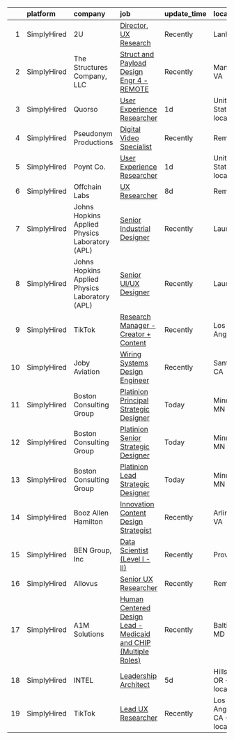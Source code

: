 

|    | platform    | company                                        | job                                                                                                                                                                           | update_time   | location                     |
|---:|:------------|:-----------------------------------------------|:------------------------------------------------------------------------------------------------------------------------------------------------------------------------------|:--------------|:-----------------------------|
|  1 | SimplyHired | 2U                                             | [Director, UX Research](https://www.simplyhired.com/job/I6U3gtJMmEjNw-bMhVBGI6bMaTkLDeqEUO9yTc5CQfMMxnCDRjiyjQ?q=generative+design)                                           | Recently      | Lanham, MD                   |
|  2 | SimplyHired | The Structures Company, LLC                    | [Struct and Payload Design Engr 4 - REMOTE](https://www.simplyhired.com/job/Ge0iwHSON2YziOspw8OA-Vy2ydP0kW77HiObY6G8SFe3eFWKwu49ow?q=generative+design)                       | Recently      | Manassas, VA                 |
|  3 | SimplyHired | Quorso                                         | [User Experience Researcher](https://www.simplyhired.com/job/2mDd2q9LjwVUnd1HtSpBa9yBH-xZXJaVq-kOLLhtLID_aQWRJHRmgg?q=generative+design)                                      | 1d            | United States +1 location    |
|  4 | SimplyHired | Pseudonym Productions                          | [Digital Video Specialist](https://www.simplyhired.com/job/jFfB58E3Id-SXXypGy_XGFR5lz7IZCLfs8-Fbx8_iz81brPimVcY_g?q=generative+design)                                        | Recently      | Remote                       |
|  5 | SimplyHired | Poynt Co.                                      | [User Experience Researcher](https://www.simplyhired.com/job/BOf09rLAW1a4Q-bU9n6yUuVIMqC0pV8FV2PkkP8UduodTaSr8RBZEw?q=generative+design)                                      | 1d            | United States +1 location    |
|  6 | SimplyHired | Offchain Labs                                  | [UX Researcher](https://www.simplyhired.com/job/VYicEuGKGxuD2xJvleciML9BpelQHa6mgBrV8rEAzRnvkklGRQqBAA?q=generative+design)                                                   | 8d            | Remote                       |
|  7 | SimplyHired | Johns Hopkins Applied Physics Laboratory (APL) | [Senior Industrial Designer](https://www.simplyhired.com/job/cWteweR2HUSB-M6HNfjiwbg6s9QWBdHzzWW_VIcrN6UKsXa3uDdpvw?q=generative+design)                                      | Recently      | Laurel, MD                   |
|  8 | SimplyHired | Johns Hopkins Applied Physics Laboratory (APL) | [Senior UI/UX Designer](https://www.simplyhired.com/job/XekYxeyyApVfVLZhaQnb7XFlFwSQ8hvveUoKxsi_oR4UHQdCGCeMbg?q=generative+design)                                           | Recently      | Laurel, MD                   |
|  9 | SimplyHired | TikTok                                         | [Research Manager - Creator + Content](https://www.simplyhired.com/job/0tKGBg-Ny26Iml1bh_xfsbhOlOSK-6AdzK2556FbNvsx9-eMGhG67A?q=generative+design)                            | Recently      | Los Angeles, CA              |
| 10 | SimplyHired | Joby Aviation                                  | [Wiring Systems Design Engineer](https://www.simplyhired.com/job/ph-RtUeVS1j-cS9aYmgDjvNKis95V8_ZtjiX_OL6YJ83jhTvh2dCnQ?q=generative+design)                                  | Recently      | Santa Cruz, CA               |
| 11 | SimplyHired | Boston Consulting Group                        | [Platinion Principal Strategic Designer](https://www.simplyhired.com/job/B08I0wRtpPqmX8lwXmho2mDwqW_JYsxGSFOkDeFrekzjqp_PKvad7g?q=generative+design)                          | Today         | Minneapolis, MN              |
| 12 | SimplyHired | Boston Consulting Group                        | [Platinion Senior Strategic Designer](https://www.simplyhired.com/job/NvUUlrWIQba322qtpywOF_uOCuF3UlfEx-7E0KczOz8Gv3yzjWTrTA?q=generative+design)                             | Today         | Minneapolis, MN              |
| 13 | SimplyHired | Boston Consulting Group                        | [Platinion Lead Strategic Designer](https://www.simplyhired.com/job/2IFVJDtwLyiEudsTfIugXGFB79lEF__1MQs_58SJpZjxknjXdmJqMg?q=generative+design)                               | Today         | Minneapolis, MN              |
| 14 | SimplyHired | Booz Allen Hamilton                            | [Innovation Content Design Strategist](https://www.simplyhired.com/job/A_KIko8rtDhDTW9OJtq3LroX0oep05k_H6-_ON2mt_m9nD70Snmcvg?q=generative+design)                            | Recently      | Arlington, VA                |
| 15 | SimplyHired | BEN Group, Inc                                 | [Data Scientist (Level I - II)](https://www.simplyhired.com/job/tmv5vgoSXu7itrWFr56ue6HeBITKBmNb720Q6QKiPbJR5PrsGndg4g?q=generative+design)                                   | Recently      | Provo, UT                    |
| 16 | SimplyHired | Allovus                                        | [Senior UX Researcher](https://www.simplyhired.com/job/i8m54NyTXppzVNuJIrJnGW8iBlVhHcEb-hHejdQ4YbepUaOjpbW_4Q?q=generative+design)                                            | Recently      | Remote                       |
| 17 | SimplyHired | A1M Solutions                                  | [Human Centered Design Lead - Medicaid and CHIP (Multiple Roles)](https://www.simplyhired.com/job/uxyOkiRP-QyeK7kWRXuU2pV4YL6guvOGFjGDnx1hs2Kcfi_OeuNrwQ?q=generative+design) | Recently      | Baltimore, MD                |
| 18 | SimplyHired | INTEL                                          | [Leadership Architect](https://www.simplyhired.com/job/o2OsukQBf7PawimyTPpK78W9XSegJ1eltQB2d8KPB4VWWwHMKhiLBA?q=generative+design)                                            | 5d            | Hillsboro, OR +2 locations   |
| 19 | SimplyHired | TikTok                                         | [Lead UX Researcher](https://www.simplyhired.com/job/XfrOHDVpHWEWOJkCJfiAdsKQTA8lY7OBNMrS47JQMk0VsVZU0LF5Lg?q=generative+design)                                              | Recently      | Los Angeles, CA +2 locations |